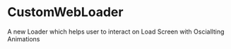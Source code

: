 # CustomWebLoader

A new Loader which helps user to interact on Load Screen with Osciallting Animations
